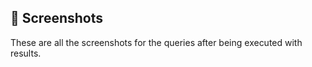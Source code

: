 ## 📸 Screenshots

These are all the screenshots for the queries after being executed with results.


